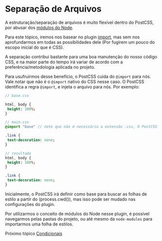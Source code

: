 # Separação de Arquivos

A estruturação/separação de arquivos é muito flexível dentro do PostCSS, por abusar dos [módulos do Node](https://nodejs.org/api/modules.html).

Para este tópico, iremos nos basear no plugin [import](https://github.com/postcss/postcss-import), mas sem nos aprofundarmos em todas as possibilidades dele (Por fugirem um pouco do escopo inicial do que é CSS).

A separação contribui bastante para uma boa manutenção do nosso código CSS, e na maior parte do tempo irá variar de acordo com a preferência/metodologia aplicada no projeto.

Para usufruirmos desse benefício, o PostCSS cuida do `@import` para nós. Vale notar que não é o `@import` nativo do CSS nesse caso. O PostCSS identifica a regra `@import`, e injeta o arquivo para nós. Por exemplo:

```sass
// base.css

html, body {
 height: 100%;
}

// main.css
@import "base" // note que não é necessário a extensão .css, O PostCSS lida com isso para nós.

.link {
 text-decoration: none;
}

// resultado
html, body {
 height: 100%;
}

.link {
 text-decoration: none;
}
```

Inicialmente, o PostCSS irá definir como base para buscar as folhas de estilo a partir do (process.cwd()), mas isso pode ser mudado nas configurações do plugin.

Por utilizarmos o conceito de módulos do Node nesse plugin, é possível navegarmos pelas pastas do projeto, ou até mesmo da `node-modules` para importarmos uma folha de estilos.

Próximo tópico [Condicionais](conditionals.md)
